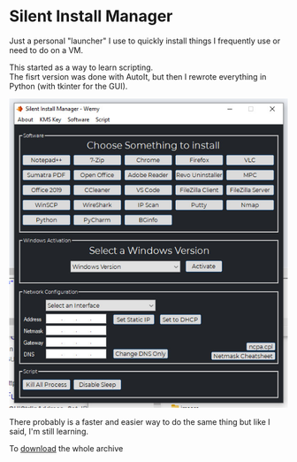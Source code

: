 # Silent Install Manager  
Just a personal "launcher" I use to quickly install things I frequently use or need to do on a VM.

This started as a way to learn scripting. \
The fisrt version was done with AutoIt, but then I rewrote everything in Python (with tkinter for the GUI).

<p align="center"><img src="SIM_py_version.jpg"></p> 

There probably is a faster and easier way to do the same thing but like I said, I'm still learning.  

To [download](https://wemy.ninja/sim/) the whole archive 
